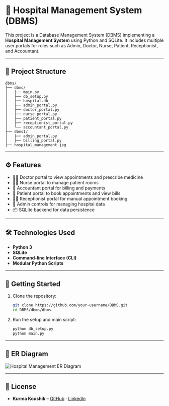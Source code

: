 # 🏥 Hospital Management System (DBMS)

This project is a Database Management System (DBMS) implementing a **Hospital Management System** using Python and SQLite. It includes multiple user portals for roles such as Admin, Doctor, Nurse, Patient, Receptionist, and Accountant.

---

## 📁 Project Structure

```
dbms/
├── dbms/
│   ├── main.py
│   ├── db_setup.py
│   ├── hospital.db
│   ├── admin_portal.py
│   ├── doctor_portal.py
│   ├── nurse_portal.py
│   ├── patient_portal.py
│   ├── receptionist_portal.py
│   └── accountant_portal.py
├── dbms1/
│   ├── admin_portal.py
│   ├── billing_portal.py
├── hospital_management.jpg
```

---

## ⚙️ Features

- 👨‍⚕️ Doctor portal to view appointments and prescribe medicine
- 🧑‍⚕️ Nurse portal to manage patient rooms
- 🧾 Accountant portal for billing and payments
- 👤 Patient portal to book appointments and view bills
- 🧑‍💼 Receptionist portal for manual appointment booking
- 🔐 Admin controls for managing hospital data
- 📦 SQLite backend for data persistence

---

## 🛠️ Technologies Used

- **Python 3**
- **SQLite**
- **Command-line Interface (CLI)**
- **Modular Python Scripts**

---

## 🏃 Getting Started

1. Clone the repository:
   ```bash
   git clone https://github.com/your-username/DBMS.git
   cd DBMS/dbms/dbms
   ```

2. Run the setup and main script:
   ```bash
   python db_setup.py
   python main.py
   ```

---

## 📸 ER Diagram

![Hospital Management ER Diagram](../hospital_management.jpg)

---

## 📄 License

- **Kurma Koushik** – [GitHub](https://github.com/KURMA-KOUSHIK) · [LinkedIn](https://www.linkedin.com/in/kurma-koushik-690ab32b9/)

